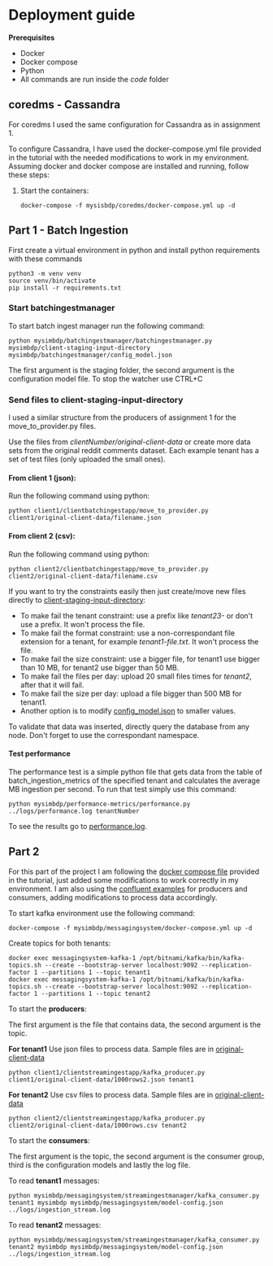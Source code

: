 # Deployment guide

__Prerequisites__

* Docker
* Docker compose
* Python
* All commands are run inside the _code_ folder

## coredms - Cassandra

For coredms I used the same configuration for Cassandra as in assignment 1. 

To configure Cassandra, I have used the docker-compose.yml file provided in the tutorial
with the needed modifications to work in my environment. Assuming docker and docker compose
are installed and running, follow these steps:

1. Start the containers:
    ```
   docker-compose -f mysisbdp/coredms/docker-compose.yml up -d
    ```
## Part 1 - Batch Ingestion

First create a virtual environment in python and install python requirements with these commands

```shell
python3 -m venv venv
source venv/bin/activate
pip install -r requirements.txt
```

### Start batchingestmanager
To start batch ingest manager run the following command:
```shell
python mysimbdp/batchingestmanager/batchingestmanager.py mysimbdp/client-staging-input-directory mysimbdp/batchingestmanager/config_model.json
```
The first argument is the staging folder, the second argument is the configuration model file. To stop the watcher use CTRL+C
### Send files to client-staging-input-directory
I used a similar structure from the producers of assignment 1 for the move_to_provider.py files. 

Use the files from _clientNumber/original-client-data_ or create more data sets from the original reddit comments dataset. Each example tenant
has a set of test files (only uploaded the small ones).
#### From client 1 (json):

Run the following command using python:
```shell
python client1/clientbatchingestapp/move_to_provider.py client1/original-client-data/filename.json
```
#### From client 2 (csv):
Run the following command using python:
```shell
python client2/clientbatchingestapp/move_to_provider.py client2/original-client-data/filename.csv
```
If you want to try the constraints easily then just create/move new files directly to [client-staging-input-directory](../code/mysimbdp/client-staging-input-directory):
* To make fail the tenant constraint: use a prefix like _tenant23-_ or don't use a prefix. It won't process the file.
* To make fail the format constraint: use a non-correspondant file extension for a tenant, for example _tenant1-file.txt_. It won't process the file.
* To make fail the size constraint: use a bigger file, for tenant1 use bigger than 10 MB, for tenant2 use bigger than 50 MB.
* To make fail the files per day: upload 20 small files times for _tenant2_, after that it will fail.
* To make fail the size per day: upload a file bigger than 500 MB for tenant1.
* Another option is to modify [config_model.json](../code/mysimbdp/batchingestmanager/config_model.json) to smaller values.

To validate that data was inserted, directly query the database from any node. Don't forget to use the correspondant namespace.

#### Test performance
The performance test is a simple python file that gets data from the table of batch_ingestion_metrics of the specified tenant and 
calculates the average MB ingestion per second. To run that test simply use this command:
```shell
python mysimbdp/performance-metrics/performance.py ../logs/performance.log tenantNumber
```
To see the results go to [performance.log](../logs/performance.log).

## Part 2
For this part of the project I am following the [docker compose file](https://version.aalto.fi/gitlab/bigdataplatforms/cs-e4640/-/blob/master/tutorials/basickafka/docker-compose1.yml) provided in the tutorial, just added some modifications to work correctly in my environment.
I am also using the [confluent examples](https://github.com/confluentinc/confluent-kafka-python#usage) for producers and consumers, adding modifications to process data accordingly.

To start kafka environment use the following command:
```shell
docker-compose -f mysimbdp/messagingsystem/docker-compose.yml up -d
```
Create topics for both tenants:
```shell
docker exec messagingsystem-kafka-1 /opt/bitnami/kafka/bin/kafka-topics.sh --create --bootstrap-server localhost:9092 --replication-factor 1 --partitions 1 --topic tenant1
docker exec messagingsystem-kafka-1 /opt/bitnami/kafka/bin/kafka-topics.sh --create --bootstrap-server localhost:9092 --replication-factor 1 --partitions 1 --topic tenant2
```

To start the __producers__: 

The first argument is the file that contains data, the second argument is the topic.

__For tenant1__ Use json files to process data. Sample files are in [original-client-data](../code/client1/original-client-data)
```shell
python client1/clientstreamingestapp/kafka_producer.py client1/original-client-data/1000rows2.json tenant1
```
__For tenant2__ Use csv files to process data. Sample files are in [original-client-data](../code/client2/original-client-data)
```shell
python client2/clientstreamingestapp/kafka_producer.py client2/original-client-data/1000rows.csv tenant2
```

To start the __consumers__:

The first argument is the topic, the second argument is the consumer group, third is the configuration models and lastly the log file.

To read __tenant1__ messages:
```shell
python mysimbdp/messagingsystem/streamingestmanager/kafka_consumer.py tenant1 mysimbdp mysimbdp/messagingsystem/model-config.json ../logs/ingestion_stream.log
```

To read __tenant2__ messages:
```shell
python mysimbdp/messagingsystem/streamingestmanager/kafka_consumer.py tenant2 mysimbdp mysimbdp/messagingsystem/model-config.json ../logs/ingestion_stream.log
```